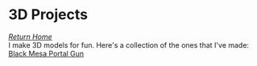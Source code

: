 # 3D Projects
*[Return Home](index.md)*<br>
I make 3D models for fun. Here's a collection of the ones that I've made:<br>
[Black Mesa Portal Gun](https://github.com/FieryFork/blackmesaportalgun/tree/main)
